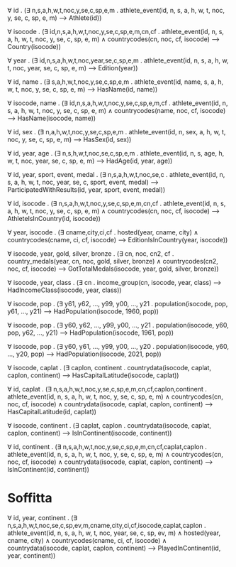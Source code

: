 &forall; id . (&exist; n,s,a,h,w,t,noc,y,se,c,sp,e,m . athlete_event(id, n, s, a, h, w, t, noc, y, se, c, sp, e, m) &xrarr; Athlete(id))

&forall; isocode . (&exist; id,n,s,a,h,w,t,noc,y,se,c,sp,e,m,cn,cf . athlete_event(id, n, s, a, h, w, t, noc, y, se, c, sp, e, m) &and; countrycodes(cn, noc, cf, isocode) &xrarr; Country(isocode))

&forall; year . (&exist; id,n,s,a,h,w,t,noc,year,se,c,sp,e,m . athlete_event(id, n, s, a, h, w, t, noc, year, se, c, sp, e, m) &xrarr; Edition(year))

&forall; id, name . (&exist; s,a,h,w,t,noc,y,se,c,sp,e,m . athlete_event(id, name, s, a, h, w, t, noc, y, se, c, sp, e, m) &xrarr; HasName(id, name))

&forall; isocode, name . (&exist; id,n,s,a,h,w,t,noc,y,se,c,sp,e,m,cf . athlete_event(id, n, s, a, h, w, t, noc, y, se, c, sp, e, m) &and; countrycodes(name, noc, cf, isocode) &xrarr; HasName(isocode, name))

&forall; id, sex . (&exist; n,a,h,w,t,noc,y,se,c,sp,e,m . athlete_event(id, n, sex, a, h, w, t, noc, y, se, c, sp, e, m) &xrarr; HasSex(id, sex))

&forall; id, year, age . (&exist; n,s,h,w,t,noc,se,c,sp,e,m . athlete_event(id, n, s, age, h, w, t, noc, year, se, c, sp, e, m) &xrarr; HadAge(id, year, age))

&forall; id, year, sport, event, medal . (&exist; n,s,a,h,w,t,noc,se,c . athlete_event(id, n, s, a, h, w, t, noc, year, se, c, sport, event, medal) &xrarr; ParticipatedWithResults(id, year, sport, event, medal))

&forall; id, isocode . (&exist; n,s,a,h,w,t,noc,y,se,c,sp,e,m,cn,cf . athlete_event(id, n, s, a, h, w, t, noc, y, se, c, sp, e, m) &and; countrycodes(cn, noc, cf, isocode) &xrarr; AthleteIsInCountry(id, isocode))

&forall; year, isocode . (&exist; cname,city,ci,cf . hosted(year, cname, city) &and; countrycodes(cname, ci, cf, isocode) &xrarr; EditionIsInCountry(year, isocode))

&forall; isocode, year, gold, silver, bronze . (&exist; cn, noc, cn2, cf . country_medals(year, cn, noc, gold, silver, bronze) &and; countrycodes(cn2, noc, cf, isocode) &xrarr; GotTotalMedals(isocode, year, gold, silver, bronze))

&forall; isocode, year, class . (&exist; cn . income_group(cn, isocode, year, class) &xrarr; HadIncomeClass(isocode, year, class))

&forall; isocode, pop . (&exist; y61, y62, ..., y99, y00, ..., y21 . population(isocode, pop, y61, ..., y21) &xrarr; HadPopulation(isocode, 1960, pop))

&forall; isocode, pop . (&exist; y60, y62, ..., y99, y00, ..., y21 . population(isocode, y60, pop, y62, ..., y21) &xrarr; HadPopulation(isocode, 1961, pop))

&forall; isocode, pop . (&exist; y60, y61, ..., y99, y00, ..., y20 . population(isocode, y60, ..., y20, pop) &xrarr; HadPopulation(isocode, 2021, pop))

&forall; isocode, caplat . (&exist; caplon, continent . countrydata(isocode, caplat, caplon, continent) &xrarr; HasCapitalLatitude(isocode, caplat))

&forall; id, caplat . (&exist; n,s,a,h,w,t,noc,y,se,c,sp,e,m,cn,cf,caplon,continent . athlete_event(id, n, s, a, h, w, t, noc, y, se, c, sp, e, m) &and; countrycodes(cn, noc, cf, isocode) &and; countrydata(isocode, caplat, caplon, continent) &xrarr; HasCapitalLatitude(id, caplat))

&forall; isocode, continent . (&exist; caplat, caplon . countrydata(isocode, caplat, caplon, continent) &xrarr; IsInContinent(isocode, continent))

&forall; id, continent . (&exist; n,s,a,h,w,t,noc,y,se,c,sp,e,m,cn,cf,caplat,caplon . athlete_event(id, n, s, a, h, w, t, noc, y, se, c, sp, e, m) &and; countrycodes(cn, noc, cf, isocode) &and; countrydata(isocode, caplat, caplon, continent) &xrarr; IsInContinent(id, continent))

# Soffitta

&forall; id, year, continent . (&exist; n,s,a,h,w,t,noc,se,c,sp,ev,m,cname,city,ci,cf,isocode,caplat,caplon . athlete_event(id, n, s, a, h, w, t, noc, year, se, c, sp, ev, m) &and; hosted(year, cname, city) &and; countrycodes(cname, ci, cf, isocode) &and; countrydata(isocode, caplat, caplon, continent) &xrarr; PlayedInContinent(id, year, continent))
